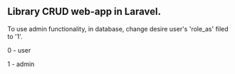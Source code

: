 ## Library CRUD web-app in Laravel.



To use admin functionality, in database, change desire user's 'role_as' filed to '1'.



0 - user


1 - admin
